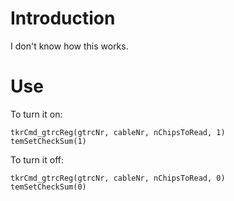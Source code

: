 # Introduction #
I don't know how this works.


# Use #
To turn it on:
```
tkrCmd_gtrcReg(gtrcNr, cableNr, nChipsToRead, 1)
temSetCheckSum(1)
```
To turn it off:
```
tkrCmd_gtrcReg(gtrcNr, cableNr, nChipsToRead, 0)
temSetCheckSum(0)
```